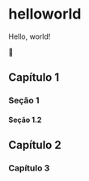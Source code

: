 # helloworld
Hello, world!

:kiss:

## Capítulo 1

### Seção 1

#### Seção 1.2

## Capítulo 2

### Capítulo 3
